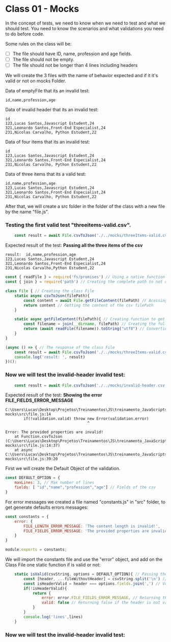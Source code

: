 # Class 01 - Mocks

In the concept of tests, we need to know when we need to test and what we should test.
You need to know the scenarios and what validations you need to do before code.

Some rules on the class will be:

- [ ] The file should have ID, name, profession and age fields.
- [ ] The file should not be empty.
- [ ] The file should not be longer than 4 lines including headers

We will create the 3 files with the name of behavior expected and if it it's valid or not on mocks Folder.

Data of emptyFile that its an invalid test:

```
id,name,profession,age

```

Data of invalid header that its an invalid test:
```
id
123,Lucas Santos,Javascript Estudent,24
321,Leonardo Santos,Front-End Especialist,24
231,Nicolas Carvalho, Python Estudent,22

```
Data of four items that its an invalid test:
```
id
123,Lucas Santos,Javascript Estudent,24
321,Leonardo Santos,Front-End Especialist,24
231,Nicolas Carvalho, Python Estudent,22

```

Data of three items that its a valid test:
```
id,name,profession,age
123,Lucas Santos,Javascript Estudent,24
321,Leonardo Santos,Front-End Especialist,24
231,Nicolas Carvalho, Python Estudent,22

```

After that, we will create a src folder in the folder of the class with a new file by the name "file.js".

### Testing the first valid test "threeitems-valid.csv".
```js
    const result = await File.csvToJson('./../mocks/threeItems-valid.csv')
```
Expected result of the test: **Passing all the three items of the csv**
```console
result:  id,name,profession,age
123,Lucas Santos,Javascript Estudent,24
321,Leonardo Santos,Front-End Especialist,24
231,Nicolas Carvalho,Python Estudent,22
```


```js
const { readFile } = require('fs/promises') // Using a native function of Node.js readFile with promises included.
const { join } = require('path') // Creating the complete path to not occurs erros because of the directory place
```
```js
class File { // Creating the class File
    static async csvToJson(filePath){
        const content = await File.getFileContent(filePath) // Acessing the function of getFileContent
        return content // Getting the content of the csv filePath
    }

    static async getFileContent(filePath){ // Creating function to get the content of the filePath
        const filename = join(__dirname, filePath) // Creating the full path of the filePath
        return (await readFile(filename)).toString("utf8") // Converting the content to uft-8
    }
}

(async () => { // The response of the class File
    const result = await File.csvToJson('./../mocks/threeItems-valid.csv') // Including the CSV that it's will be tested
    console.log('result: ', result)
})();
```
### Now we will test the invalid-header invalid test:
```js
    const result = await File.csvToJson('./../mocks/invalid-header.csv')
```
Expected result of the test: **Showing the error FILE_FIELDS_ERROR_MESSAGE**
```console
C:\Users\Lucas\Desktop\Projetos\Treinamentos\JS\treinamento_JavaScripts\js_Experts\aula01-mocks\src\file.js:14
        if(!validation.valid) throw new Error(validation.error)
                                    ^

Error: The provided properties are invalid!
    at Function.csvToJson (C:\Users\Lucas\Desktop\Projetos\Treinamentos\JS\treinamento_JavaScripts\js_Experts\aula01-mocks\src\file.js:14:37)  
    at async C:\Users\Lucas\Desktop\Projetos\Treinamentos\JS\treinamento_JavaScripts\js_Experts\aula01-mocks\src\file.js:39:20
```


First we will create the Default Object of the validation.

```js
const DEFAULT_OPTION = { 
    maxLines: 3, // Max number of lines
    fields: [ "id","name","profession","age"] // Fields of the csv
}
```

For error messages we created a file named "constants.js" in "src" folder, to get generate defaults errors messages:
```js
const constants = { 
    error: {
        FILE_LENGTH_ERROR_MESSAGE: 'The content length is invalid!',
        FILE_FIELDS_ERROR_MESSAGE: 'The provided properties are invalid!',
    }
}

module.exports = constants;
```

We will import the constants file and use the "error" object, and add on the Class File one static function if is valid or not:
```js
    static isValid(csvString, options = DEFAULT_OPTION){ // Passing the default options of the test
        const [header, ...fileWithoutHeader] = csvString.split('\n') // Destructuring the header and the content on two variables
        const isHeaderValid = header === options.fields.join(',') // Verify if the header is valid
        if(!isHeaderValid){
            return {
                error: error.FILE_FIELDS_ERROR_MESSAGE, // Returning the error message in the constants file
                valid: false // Returning false if the header is not valid
            }
        }
        console.log('lines',lines)
    }
```

### Now we will test the invalid-header invalid test:




